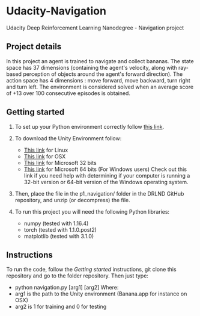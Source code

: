 # Udacity-Navigation
Udacity Deep Reinforcement Learning Nanodegree - Navigation project 

## Project details
In this project an agent is trained to navigate and collect bananas.
The state space has 37 dimensions (containing the agent's velocity, along with ray-based perception of objects around the agent's forward direction).
The action space has 4 dimensions : move forward, move backward, turn right and turn left.
The environment is considered solved when an average score of +13 over 100 consecutive episodes is obtained.
 
## Getting started
1. To set up your Python environment correctly follow [this link](https://github.com/udacity/deep-reinforcement-learning#dependencies).

2. To download the Unity Environment follow:
	- [This link](https://s3-us-west-1.amazonaws.com/udacity-drlnd/P1/Banana/Banana_Linux.zip) for Linux
	- [This link](https://s3-us-west-1.amazonaws.com/udacity-drlnd/P1/Banana/Banana.app.zip) for OSX
	- [This link](https://s3-us-west-1.amazonaws.com/udacity-drlnd/P1/Banana/Banana_Windows_x86.zip) for Microsoft 32 bits
	- [This link](https://s3-us-west-1.amazonaws.com/udacity-drlnd/P1/Banana/Banana_Windows_x86_64.zip) for Microsoft 64 bits
(For Windows users) Check out this link if you need help with determining if your computer is running a 32-bit version or 64-bit version of the Windows operating system.

3. Then, place the file in the p1_navigation/ folder in the DRLND GitHub repository, and unzip (or decompress) the file.

4. To run this project you will need the following Python libraries:
	- numpy (tested with 1.16.4)
	- torch (tested with 1.1.0.post2)
	- matplotlib (tested with 3.1.0)


## Instructions
To run the code, follow the *Getting started* instructions, git clone this repository and go to the folder repository. Then just type:
- python navigation.py [arg1] [arg2]
Where:
- arg1 is the path to the Unity environment (Banana.app for instance on OSX)
- arg2 is 1 for training and 0 for testing